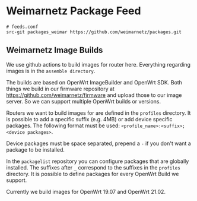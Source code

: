# Weimarnetz Package Feed 

    # feeds.conf
    src-git packages_weimar https://github.com/weimarnetz/packages.git

## Weimarnetz Image Builds

We use github actions to build images for router here. Everything regarding images is in the `assemble directory`.

The builds are based on OpenWrt ImageBuilder and OpenWrt SDK. Both things we build in our firmware repository at https://github.com/weimarnetz/firmware and upload those to our image server. So we can support multiple OpenWrt builds or versions.

Routers we want to build images for are defined in the `profiles` directory. It is possible to add a specific suffix (e.g. 4MB) or add device specific packages. The following format must be used: `<profile_name>:<suffix>;<device packages>`.

Device packages must be space separated, prepend a `-` if you don't want a package to be installed.

In the `packagelist` repository you can configure packages that are globally installed. The suffixes after `_` correspond to the suffixes in the `profiles` directory. It is possible to define packages for every OpenWrt Build we support.

Currently we build images for OpenWrt 19.07 and OpenWrt 21.02.

